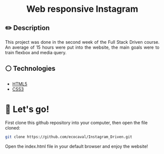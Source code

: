 # <p align = "center"> Web responsive Instagram</p>

## ✏️ Description
<p align="justify" >This project was done in the second week of the Full Stack Driven course. An average of 15 hours were put into the website, the main goals were to train flexbox and media query.  </p>

##  <p align = "left"> :white_circle: Technologies</p>

- [HTML5](https://reactjs.org/)
- [CSS3](https://www.w3.org/Style/CSS/)

# 🏁 Let's go!

First clone this github repository into your computer, then open the file cloned:

```bash
git clone https://github.com/ecocaval/Instagram_Driven.git
```
Open the index.html file in your default browser and enjoy the website!
